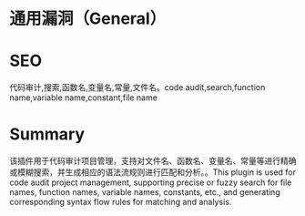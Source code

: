 # 通用漏洞（General）
# SEO
代码审计,搜索,函数名,变量名,常量,文件名。code audit,search,function name,variable name,constant,file name
# Summary
该插件用于代码审计项目管理，支持对文件名、函数名、变量名、常量等进行精确或模糊搜索，并生成相应的语法流规则进行匹配和分析。。This plugin is used for code audit project management, supporting precise or fuzzy search for file names, function names, variable names, constants, etc., and generating corresponding syntax flow rules for matching and analysis.
